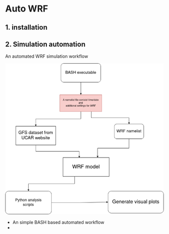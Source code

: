 # Auto WRF

## 1. installation 


## 2. Simulation automation 

An  automated WRF simulation workflow 

![](img/Untitled%20Diagram.png)

- An simple BASH based automated workflow
- 